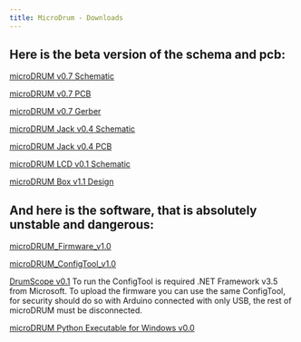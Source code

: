 ```yaml
---
title: MicroDrum - Downloads
---
```


## Here is the beta version of the schema and pcb:

[microDRUM v0.7 Schematic](microDRUM_v0.7-Schematic.pdf)

[microDRUM v0.7 PCB](microDRUM_v0.7-PCB.pdf)

[microDRUM v0.7 Gerber](microDRUM_v0.7-Gerber.zip)

[microDRUM Jack v0.4 Schematic](microDRUM_Jack_v0.4-Schematic.pdf)

[microDRUM Jack v0.4 PCB](microDRUM_Jack_v0.4-PCB.pdf)

[microDRUM LCD v0.1 Schematic](microDRUM_LCD_v0.1-Schematic.pdf)

[microDRUM Box v1.1 Design](microDrumBox_v1.1.pdf)

## And here is the software, that is absolutely unstable and dangerous:

[microDRUM_Firmware_v1.0](microDRUM_Firmware_v1.0.zip)

[microDRUM_ConfigTool_v1.0](microDRUM_ConfigTool_v1.0.zip)

[DrumScope v0.1](DrumScope-v0.1.zip) To run the ConfigTool is required .NET
Framework v3.5 from Microsoft. To upload the firmware you can use the same
ConfigTool, for security should do so with Arduino connected with only USB, the
rest of microDRUM must be disconnected.

[microDRUM Python Executable for Windows v0.0](python_microdrum_exe.zip)
